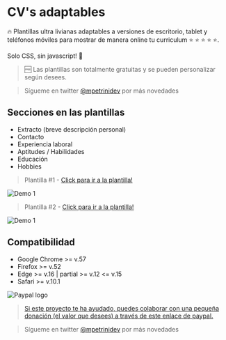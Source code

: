 # CV's adaptables

:fire: Plantillas ultra livianas adaptables a versiones de escritorio, tablet y teléfonos móviles para mostrar de manera online tu curriculum :star: :star: :star: :star: :star:. 

Solo CSS, sin javascript! :rocket:

> :free: Las plantillas son totalmente gratuitas y se pueden personalizar según desees. 

> Sígueme en twitter [@mpetrinidev](https://www.twitter.com/mpetrinidev) por más novedades

## Secciones en las plantillas

* Extracto (breve descripción personal)
* Contacto
* Experiencia laboral
* Aptitudes / Habilidades
* Educación
* Hobbies

> Plantilla #1 - [Click para ir a la plantilla!](https://mpetrinidev.github.io/css-grid-cvs/demo-1/index.html)

![Demo 1](https://storage.googleapis.com/openscreenshot/M/F/N/BkYqvPNFM.png)


> Plantilla #2 - [Click para ir a la plantilla!](https://mpetrinidev.github.io/css-grid-cvs/demo-2/index.html)

![Demo 1](https://storage.googleapis.com/openscreenshot/f/K/E/Sk9GdvEKf.png)


## Compatibilidad

* Google Chrome >= v.57
* Firefox >= v.52
* Edge >= v.16 | partial >= v.12 <= v.15
* Safari >= v.10.1


![Paypal logo](https://www.paypalobjects.com/webstatic/paypalme/images/pp_logo_small.png)

>[Si este proyecto te ha ayudado, puedes colaborar con una pequeña donación (el valor que desees) a través de este enlace de paypal.](https://www.paypal.me/mpetrinidev)

>Sígueme en twitter [@mpetrinidev](https://www.twitter.com/mpetrinidev) por más novedades